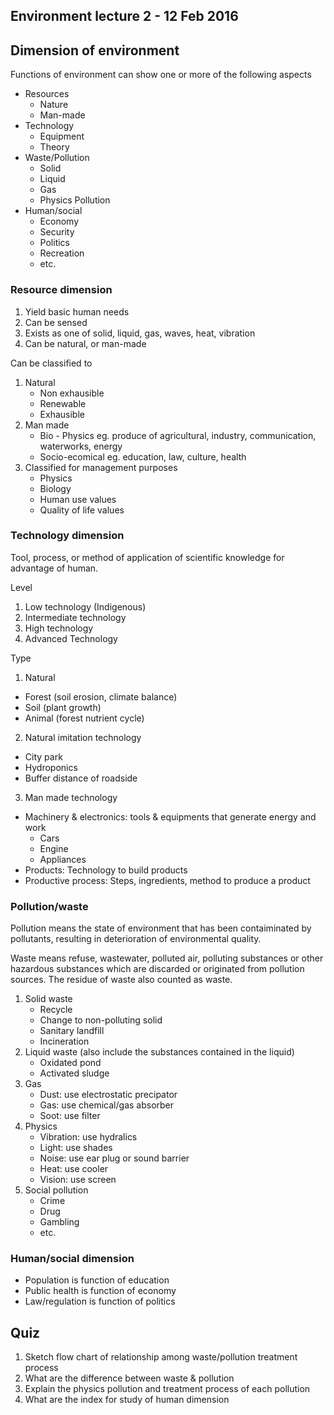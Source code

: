 ## Environment lecture 2 - 12 Feb 2016

## Dimension of environment
Functions of environment can show one or more of the following aspects

- Resources
  - Nature
  - Man-made
- Technology
  - Equipment
  - Theory
- Waste/Pollution
  - Solid
  - Liquid
  - Gas
  - Physics Pollution
- Human/social
  - Economy
  - Security
  - Politics
  - Recreation
  - etc.

### Resource dimension

1. Yield basic human needs
2. Can be sensed
3. Exists as one of solid, liquid, gas, waves, heat, vibration
4. Can be natural, or man-made

Can be classified to

1. Natural
   - Non exhausible
   - Renewable
   - Exhausible
2. Man made
   - Bio - Physics eg. produce of agricultural, industry, communication, waterworks, energy
   - Socio-ecomical eg. education, law, culture, health
3. Classified for management purposes
   - Physics
   - Biology
   - Human use values
   - Quality of life values

### Technology dimension

Tool, process, or method of application of scientific knowledge for advantage of human.

Level

1. Low technology (Indigenous)
2. Intermediate technology
3. High technology
4. Advanced Technology

Type

1. Natural
  - Forest (soil erosion, climate balance)
  - Soil (plant growth)
  - Animal (forest nutrient cycle)
2. Natural imitation technology
  - City park
  - Hydroponics
  - Buffer distance of roadside
3. Man made technology
  - Machinery & electronics: tools & equipments that generate energy and work
    - Cars
    - Engine
    - Appliances
  - Products: Technology to build products
  - Productive process: Steps, ingredients, method to produce a product

### Pollution/waste

Pollution means the state of environment that has been contaiminated by pollutants, resulting in deterioration of environmental quality.

Waste means refuse, wastewater, polluted air, polluting substances or other hazardous substances which are discarded or originated from pollution sources. The residue of waste also counted as waste.

1. Solid waste
   - Recycle
   - Change to non-polluting solid
   - Sanitary landfill
   - Incineration
2. Liquid waste (also include the substances contained in the liquid)
   - Oxidated pond
   - Activated sludge
3. Gas
   - Dust: use electrostatic precipator
   - Gas: use chemical/gas absorber
   - Soot: use filter
4. Physics
   - Vibration: use hydralics
   - Light: use shades
   - Noise: use ear plug or sound barrier
   - Heat: use cooler
   - Vision: use screen
5. Social pollution
   - Crime
   - Drug
   - Gambling
   - etc.

### Human/social dimension

- Population is function of education
- Public health is function of economy
- Law/regulation is function of politics

## Quiz

1. Sketch flow chart of relationship among waste/pollution treatment process
2. What are the difference between waste & pollution
3. Explain the physics pollution and treatment process of each pollution
4. What are the index for study of human dimension